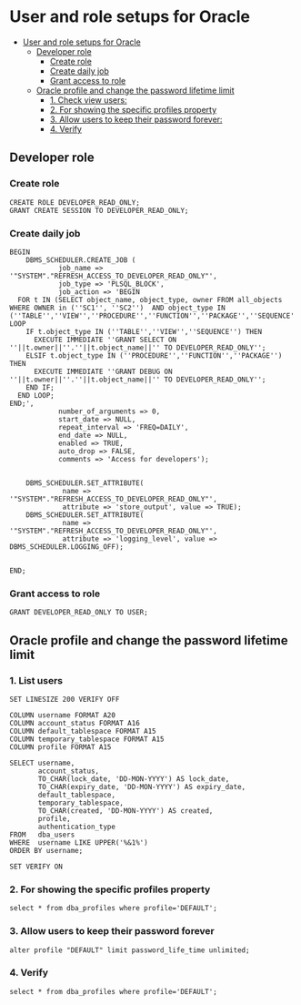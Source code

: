 # User and role setups for Oracle 
- [User and role setups for Oracle](#user-and-role-setups-for-oracle)
  - [Developer role](#developer-role)
    - [Create role](#create-role)
    - [Create daily job](#create-daily-job)
    - [Grant access to role](#grant-access-to-role)
  - [Oracle profile and change the password lifetime limit](#oracle-profile-and-change-the-password-lifetime-limit)
    - [1. Check view users:](#1-check-view-users)
    - [2. For showing the specific profiles property](#2-for-showing-the-specific-profiles-property)
    - [3. Allow users to keep their password forever:](#3-allow-users-to-keep-their-password-forever)
    - [4. Verify](#4-verify)

## Developer role
### Create role
```
CREATE ROLE DEVELOPER_READ_ONLY;
GRANT CREATE SESSION TO DEVELOPER_READ_ONLY;
```

### Create daily job
```
BEGIN
    DBMS_SCHEDULER.CREATE_JOB (
            job_name => '"SYSTEM"."REFRESH_ACCESS_TO_DEVELOPER_READ_ONLY"',
            job_type => 'PLSQL_BLOCK',
            job_action => 'BEGIN
  FOR t IN (SELECT object_name, object_type, owner FROM all_objects WHERE OWNER in (''SC1'', ''SC2'')  AND object_type IN (''TABLE'',''VIEW'',''PROCEDURE'',''FUNCTION'',''PACKAGE'',''SEQUENCE'')) LOOP
    IF t.object_type IN (''TABLE'',''VIEW'',''SEQUENCE'') THEN
      EXECUTE IMMEDIATE ''GRANT SELECT ON ''||t.owner||''.''||t.object_name||'' TO DEVELOPER_READ_ONLY'';
    ELSIF t.object_type IN (''PROCEDURE'',''FUNCTION'',''PACKAGE'') THEN
      EXECUTE IMMEDIATE ''GRANT DEBUG ON ''||t.owner||''.''||t.object_name||'' TO DEVELOPER_READ_ONLY'';
    END IF;
  END LOOP;
END;',
            number_of_arguments => 0,
            start_date => NULL,
            repeat_interval => 'FREQ=DAILY',
            end_date => NULL,
            enabled => TRUE,
            auto_drop => FALSE,
            comments => 'Access for developers');
         
 
    DBMS_SCHEDULER.SET_ATTRIBUTE( 
             name => '"SYSTEM"."REFRESH_ACCESS_TO_DEVELOPER_READ_ONLY"', 
             attribute => 'store_output', value => TRUE);
    DBMS_SCHEDULER.SET_ATTRIBUTE( 
             name => '"SYSTEM"."REFRESH_ACCESS_TO_DEVELOPER_READ_ONLY"', 
             attribute => 'logging_level', value => DBMS_SCHEDULER.LOGGING_OFF);
  
    
END;
```
### Grant access to role
```
GRANT DEVELOPER_READ_ONLY TO USER;
```


## Oracle profile and change the password lifetime limit

### 1. List users
```
SET LINESIZE 200 VERIFY OFF

COLUMN username FORMAT A20
COLUMN account_status FORMAT A16
COLUMN default_tablespace FORMAT A15
COLUMN temporary_tablespace FORMAT A15
COLUMN profile FORMAT A15

SELECT username,
       account_status,
       TO_CHAR(lock_date, 'DD-MON-YYYY') AS lock_date,
       TO_CHAR(expiry_date, 'DD-MON-YYYY') AS expiry_date,
       default_tablespace,
       temporary_tablespace,
       TO_CHAR(created, 'DD-MON-YYYY') AS created,
       profile,
       authentication_type
FROM   dba_users
WHERE  username LIKE UPPER('%&1%')
ORDER BY username;

SET VERIFY ON
```

### 2. For showing the specific profiles property
```
select * from dba_profiles where profile='DEFAULT';
```

### 3. Allow users to keep their password forever
```
alter profile "DEFAULT" limit password_life_time unlimited;
```

### 4. Verify 
```
select * from dba_profiles where profile='DEFAULT';
```